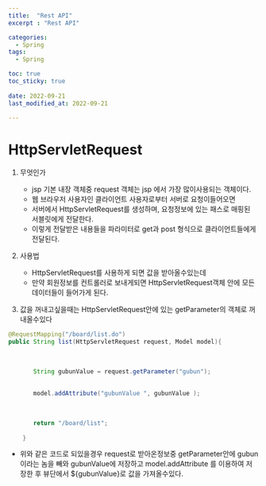 ```yaml
---
title:  "Rest API"
excerpt : "Rest API"

categories:
  - Spring
tags:
  - Spring

toc: true
toc_sticky: true
 
date: 2022-09-21
last_modified_at: 2022-09-21

--- 
```



# HttpServletRequest 

1. 무엇인가

    - jsp 기본 내장 객체중 request 객체는 jsp 에서 가장 많이사용되는 객체이다.
    - 웹 브라우저 사용자인 클라이언트 사용자로부터 서버로 요청이들어오면
    - 서버에서 HttpServletRequest를 생성하며, 요청정보에 있는 패스로 매핑된 서블릿에게 전달한다.
    - 이렇게 전달받은 내용들을 파라미터로 get과 post 형식으로 클라이언트들에게 전달된다.

2. 사용법
    - HttpServletRequest를 사용하게 되면 값을 받아올수있는데
    - 만약 회원정보를 컨트롤러로 보내게되면 HttpServletRequest객체 안에 모든 데이터들이 들어가게 된다.

3. 값을 꺼내고싶을때는 HttpServletRequest안에 있는 getParameter의 객체로 꺼내올수있다


```java
@RequestMapping("/board/list.do")
public String list(HttpServletRequest request, Model model){
 
        
 
       String gubunValue = request.getParameter("gubun");
    
    
       model.addAttribute("gubunValue ", gubunValue );
 
        
 
       return "/board/list";
 
    }
```

- 위와 같은 코드로 되있을경우   request로 받아온정보중 getParameter안에 gubun이라는 놈을 빼와 gubunValue에 저장하고 model.addAttribute 를 이용하여 저장한 후 뷰단에서
${gubunValue}로 값을 가져올수있다.
